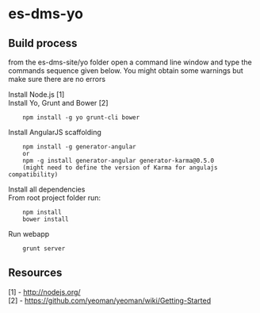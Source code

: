 es-dms-yo
=========

Build process
-------------

from the es-dms-site/yo folder open a command line window and type the commands sequence given below.
You might obtain some warnings but make sure there are no errors

Install Node.js [1]  
Install Yo, Grunt and Bower [2]  
```
	npm install -g yo grunt-cli bower
```
Install AngularJS scaffolding  
```
	npm install -g generator-angular
	or
	npm -g install generator-angular generator-karma@0.5.0
	(might need to define the version of Karma for angulajs compatibility)
```
Install all dependencies  
From root project folder run:  
```
	npm install
	bower install
```
Run webapp  
```
	grunt server
```
Resources
---------
[1] - http://nodejs.org/  
[2] - https://github.com/yeoman/yeoman/wiki/Getting-Started

